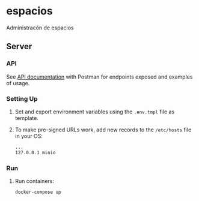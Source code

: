 # espacios
Administracón de espacios

## Server

### API

See [API documentation](server/docs/api/Espacios.postman_collection.json)
with Postman for endpoints exposed and examples of usage.

### Setting Up

1. Set and export environment variables using the `.env.tmpl` file as template.
2. To make pre-signed URLs work, add new records to the `/etc/hosts` file in your OS:

    ```txt
    ...
    127.0.0.1 minio
    ```

### Run

1. Run containers:

    ```bash
    docker-compose up
    ```
